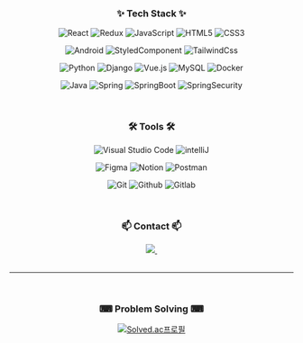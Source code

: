 <h3 align="center">✨ Tech Stack ✨</h3>
<div align="center">
  
  ![React](https://img.shields.io/badge/react-20232a.svg?style=for-the-badge&logo=react&logoColor=61DAFB)
  ![Redux](https://img.shields.io/badge/redux-%23593d88.svg?style=for-the-badge&logo=redux&logoColor=white)
  ![JavaScript](https://img.shields.io/badge/javascript-F7DF1E.svg?style=for-the-badge&logo=javascript&logoColor=20232a)
  ![HTML5](https://img.shields.io/badge/HTML5-E34F26.svg?&style=for-the-badge&logo=HTML5&logoColor=white)
  ![CSS3](https://img.shields.io/badge/CSS3-1572B6.svg?&style=for-the-badge&logo=CSS3&logoColor=white)
</div>

<div align="center">
  
  ![Android](https://img.shields.io/badge/Android-3DDC84.svg?&style=for-the-badge&logo=Android&logoColor=white)
  ![StyledComponent](https://img.shields.io/badge/styled--components-DB7093?style=for-the-badge&logo=styled-components&logoColor=white)
  ![TailwindCss](https://img.shields.io/badge/tailwindcss-1daabb.svg?style=for-the-badge&logo=tailwind-css&logoColor=white)
</div>

<div align="center">
  
  ![Python](https://img.shields.io/badge/Python-3776AB.svg?&style=for-the-badge&logo=Python&logoColor=white)
  ![Django](https://img.shields.io/badge/Django-092E20?style=for-the-badge&logo=Django&logoColor=white)
  ![Vue.js](https://img.shields.io/badge/Vue.js-4FC08D?style=for-the-badge&logo=Vue.js&logoColor=white)
  ![MySQL](https://img.shields.io/badge/MySQL-4479A1.svg?&style=for-the-badge&logo=MySQL&logoColor=white)
  ![Docker](https://img.shields.io/badge/docker-%230db7ed.svg?style=for-the-badge&logo=docker&logoColor=white)
</div>

<div align="center">

  ![Java](https://img.shields.io/badge/Java-007396.svg?&style=for-the-badge&logo=Java&logoColor=white)
  ![Spring](https://img.shields.io/badge/Spring-6DB33F.svg?&style=for-the-badge&logo=Spring&logoColor=white)
  ![SpringBoot](https://img.shields.io/badge/springboot-6DB33F?style=for-the-badge&logo=springboot&logoColor=white)
  ![SpringSecurity](https://img.shields.io/badge/Spring%20Security-6DB33F?style=for-the-badge&logo=Spring%20Security&logoColor=white)
</div>

<br>

<!--
<h3 align="center">📚 Studying 📚</h3>
<div align="center">
  <img src="https://img.shields.io/badge/typescript-007ACC.svg?style=for-the-badge&logo=typescript&logoColor=white" />&nbsp
  <img src="https://img.shields.io/badge/React%20Query-FF4154?style=for-the-badge&logo=react%20query&logoColor=white" />&nbsp
  <img src="https://img.shields.io/badge/Recoil-3578E5?style=for-the-badge&logo=recoil&logoColor=white" />&nbsp
</div> 

<br>
-->

<h3 align="center">🛠 Tools 🛠</h3>
<div align="center">
  
  ![Visual Studio Code](https://img.shields.io/badge/Visual%20Studio%20Code-007ACC.svg?&style=for-the-badge&logo=Visual%20Studio%20Code&logoColor=white)
  ![intelliJ](https://img.shields.io/badge/IntelliJ%20IDEA-000000.svg?&style=for-the-badge&logo=IntelliJ%20IDEA&logoColor=white)
</div>

<div align="center">
  
  ![Figma](https://img.shields.io/badge/figma-F24E1E.svg?style=for-the-badge&logo=figma&logoColor=white)
  ![Notion](https://img.shields.io/badge/Notion-F3F3F3.svg?style=for-the-badge&logo=notion&logoColor=black)
  ![Postman](https://img.shields.io/badge/Postman-FF6C37?style=for-the-badge&logo=Postman&logoColor=white)
</div>

<div align="center">
  
  ![Git](https://img.shields.io/badge/Git-F05032.svg?&style=for-the-badge&logo=Git&logoColor=white)
  ![Github](https://img.shields.io/badge/Github-181717?style=for-the-badge&logo=Github&logoColor=white)
  ![Gitlab](https://img.shields.io/badge/GitLab-FC6D26?style=for-the-badge&logo=GitLab&logoColor=white)
</div>

<br>

<h3 align="center">📫 Contact 📫</h3>
<div align="center">
  <a href="mailto:gawonolic@gmail.com">
    <img src="https://img.shields.io/badge/gawonolic@gmail.com-D14836?style=for-the-badge&logo=gmail&logoColor=white"/>&nbsp
  </a>
</div>

<br>
<hr>
<br>

<h3 align="center">⌨ Problem Solving ⌨</h3>
<div align="center">
  
  [![Solved.ac프로필](http://mazassumnida.wtf/api/v2/generate_badge?boj=gawon127)](https://solved.ac/gawon127)
</div>

<!--
<br>

<h3 align="center">Github</h3>
<div align="center">
  
![Top Langs](https://github-readme-stats.vercel.app/api/top-langs/?username=gawona&layout=compact&theme=nord&exclude_repo=)
</div>
<div align="center">
  
![gawon's GitHub stats](https://github-readme-stats.vercel.app/api?username=gawona&show_icons=true&theme=nord)
</div>
-->


<!--
**gawona/gawona** is a ✨ _special_ ✨ repository because its `README.md` (this file) appears on your GitHub profile.

Here are some ideas to get you started:

- 🔭 I’m currently working on ...
- 🌱 I’m currently learning ...
- 👯 I’m looking to collaborate on ...
- 🤔 I’m looking for help with ...
- 💬 Ask me about ...
- 📫 How to reach me: ...
- 😄 Pronouns: ...
- ⚡ Fun fact: ...

![로고명](https://img.shields.io/badge/로고명-원하는색상코드.svg?&style=for-the-badge&logo=로고명&logoColor=로고색상)

github widget themes
https://github.com/anuraghazra/github-readme-stats/blob/master/themes/index.js#L260
-->
